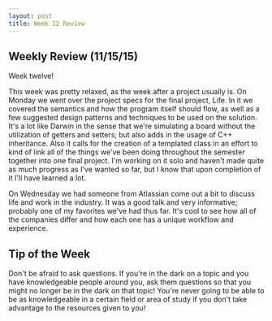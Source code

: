 ```yaml
---
layout: post
title: Week 12 Review
---
```


## Weekly Review (11/15/15)

Week twelve!

This week was pretty relaxed, as the week after a project usually is. On Monday we went over the project specs for the final project, Life. In it we covered the semantics and how the program itself should flow, as well as a few suggested design patterns and techniques to be used on the solution. It's a lot like Darwin in the sense that we're simulating a board without the utilization of getters and setters, but also adds in the usage of C++ inheritance. Also it calls for the creation of a templated class in an effort to kind of link all of the things we've been doing throughout the semester together into one final project. I'm working on it solo and haven't made quite as much progress as I've wanted so far, but I know that upon completion of it I'll have learned a lot. 

On Wednesday we had someone from Atlassian come out a bit to discuss life and work in the industry. It was a good talk and very informative; probably one of my favorites we've had thus far. It's cool to see how all of the companies differ and how each one has a unique workflow and experience. 

## Tip of the Week 

Don't be afraid to ask questions. If you're in the dark on a topic and you have knowledgeable people around you, ask them questions so that you might no longer be in the dark on that topic! You're never going to be able to be as knowledgeable in a certain field or area of study if you don't take advantage to the resources given to you!